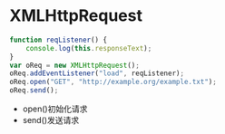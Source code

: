 # XMLHttpRequest

```js
function reqListener() {
    console.log(this.responseText);
}
var oReq = new XMLHttpRequest();
oReq.addEventListener("load", reqListener);
oReq.open("GET", "http://example.org/example.txt");
oReq.send();
```

- open()初始化请求
- send()发送请求